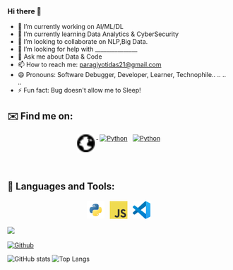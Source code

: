 ### Hi there 👋

- 🔭 I’m currently working on AI/ML/DL
- 🌱 I’m currently learning  Data Analytics & CyberSecurity
- 👯 I’m looking to collaborate on NLP,Big Data.
- 🤔 I’m looking for help with _______________
- 💬 Ask me about Data & Code
- 📫 How to reach me: paragjyotidas21@gmail.com
- 😄 Pronouns: Software Debugger, Developer, Learner, Technophile.. .. .. ..
- ⚡ Fun fact: Bug doesn't allow me to Sleep! 

## ✉️ Find me on:


<p align="center">
 <a href="https://charalambosioannou.github.io/" target="_blank" rel="noopener noreferrer"> <img src="https://raw.githubusercontent.com/iconic/open-iconic/master/svg/globe.svg" alt="Python" height="40" style="vertical-align:top; margin:4px"> </a>
 <a href="https://linkedin.com/in/charalambosioannou" target="_blank" rel="noopener noreferrer"> <img src="https://cdn.jsdelivr.net/npm/simple-icons@v3/icons/linkedin.svg" alt="Python" height="40" style="vertical-align:top; margin:4px"></a>
 <a href="mailto:cioannou1997@gmail.com"> <img src="https://cdn.jsdelivr.net/npm/simple-icons@v3/icons/gmail.svg" alt="Python" height="40" style="vertical-align:top; margin:4px"></a>
</p>

<br />

## 🧰 Languages and Tools:
<p align="center">
<img src="https://raw.githubusercontent.com/github/explore/80688e429a7d4ef2fca1e82350fe8e3517d3494d/topics/python/python.png" alt="Python" height="40" style="vertical-align:top; margin:4px">
<img src="https://raw.githubusercontent.com/github/explore/80688e429a7d4ef2fca1e82350fe8e3517d3494d/topics/javascript/javascript.png" alt="Javascript" height="40" style="vertical-align:top; margin:4px">
<img src="https://raw.githubusercontent.com/github/explore/80688e429a7d4ef2fca1e82350fe8e3517d3494d/topics/visual-studio-code/visual-studio-code.png" alt="VS Code" height="40" style="vertical-align:top; margin:4px">
</p>

![](https://visitor-badge.laobi.icu/badge?page_id=dasparagjyoti.dasparagjyoti)

[![Github](https://img.shields.io/github/followers/dasparagjyoti?label=Follow&style=social)](https://github.com/dasparagjyoti)

![GitHub stats](https://github-readme-stats.vercel.app/api?username=dasparagjyoti&show_icons=true&theme=tokyonight)
![Top Langs](https://github-readme-stats.vercel.app/api/top-langs/?username=dasparagjyoti&theme=tokyonight)
